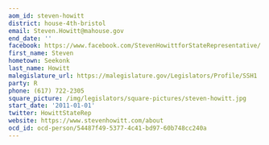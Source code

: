 ```yaml
---
aom_id: steven-howitt
district: house-4th-bristol
email: Steven.Howitt@mahouse.gov
end_date: ''
facebook: https://www.facebook.com/StevenHowittforStateRepresentative/
first_name: Steven
hometown: Seekonk
last_name: Howitt
malegislature_url: https://malegislature.gov/Legislators/Profile/SSH1
party: R
phone: (617) 722-2305
square_picture: /img/legislators/square-pictures/steven-howitt.jpg
start_date: '2011-01-01'
twitter: HowittStateRep
website: https://www.stevenhowitt.com/about
ocd_id: ocd-person/54487f49-5377-4c41-bd97-60b748cc240a
---
```

